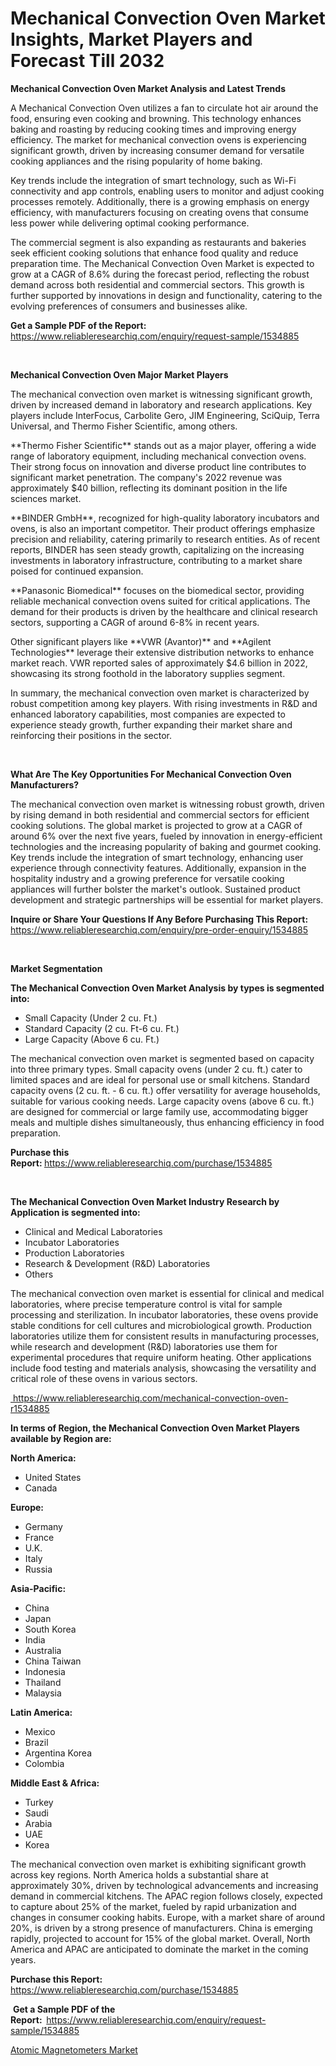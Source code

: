 <p><h1>Mechanical Convection Oven Market Insights, Market Players and Forecast Till 2032</h1></p><p><strong>Mechanical Convection Oven Market Analysis and Latest Trends</strong></p>
<p><p>A Mechanical Convection Oven utilizes a fan to circulate hot air around the food, ensuring even cooking and browning. This technology enhances baking and roasting by reducing cooking times and improving energy efficiency. The market for mechanical convection ovens is experiencing significant growth, driven by increasing consumer demand for versatile cooking appliances and the rising popularity of home baking. </p><p>Key trends include the integration of smart technology, such as Wi-Fi connectivity and app controls, enabling users to monitor and adjust cooking processes remotely. Additionally, there is a growing emphasis on energy efficiency, with manufacturers focusing on creating ovens that consume less power while delivering optimal cooking performance. </p><p>The commercial segment is also expanding as restaurants and bakeries seek efficient cooking solutions that enhance food quality and reduce preparation time. The Mechanical Convection Oven Market is expected to grow at a CAGR of 8.6% during the forecast period, reflecting the robust demand across both residential and commercial sectors. This growth is further supported by innovations in design and functionality, catering to the evolving preferences of consumers and businesses alike.</p></p>
<p><strong>Get a Sample PDF of the Report:&nbsp;</strong> <a href="https://www.reliableresearchiq.com/enquiry/request-sample/1534885?utm_campaign=2042&utm_medium=2&utm_source=Github&utm_content=ia&utm_term=17022025&utm_id=mechanical-convection-oven">https://www.reliableresearchiq.com/enquiry/request-sample/1534885</a></p>
<p>&nbsp;</p>
<p><strong>Mechanical Convection Oven Major Market Players</strong></p>
<p><p>The mechanical convection oven market is witnessing significant growth, driven by increased demand in laboratory and research applications. Key players include InterFocus, Carbolite Gero, JIM Engineering, SciQuip, Terra Universal, and Thermo Fisher Scientific, among others. </p><p>**Thermo Fisher Scientific** stands out as a major player, offering a wide range of laboratory equipment, including mechanical convection ovens. Their strong focus on innovation and diverse product line contributes to significant market penetration. The company's 2022 revenue was approximately $40 billion, reflecting its dominant position in the life sciences market.</p><p>**BINDER GmbH**, recognized for high-quality laboratory incubators and ovens, is also an important competitor. Their product offerings emphasize precision and reliability, catering primarily to research entities. As of recent reports, BINDER has seen steady growth, capitalizing on the increasing investments in laboratory infrastructure, contributing to a market share poised for continued expansion.</p><p>**Panasonic Biomedical** focuses on the biomedical sector, providing reliable mechanical convection ovens suited for critical applications. The demand for their products is driven by the healthcare and clinical research sectors, supporting a CAGR of around 6-8% in recent years. </p><p>Other significant players like **VWR (Avantor)** and **Agilent Technologies** leverage their extensive distribution networks to enhance market reach. VWR reported sales of approximately $4.6 billion in 2022, showcasing its strong foothold in the laboratory supplies segment.</p><p>In summary, the mechanical convection oven market is characterized by robust competition among key players. With rising investments in R&D and enhanced laboratory capabilities, most companies are expected to experience steady growth, further expanding their market share and reinforcing their positions in the sector.</p></p>
<p>&nbsp;</p>
<p><strong>What Are The Key Opportunities For Mechanical Convection Oven Manufacturers?</strong></p>
<p><p>The mechanical convection oven market is witnessing robust growth, driven by rising demand in both residential and commercial sectors for efficient cooking solutions. The global market is projected to grow at a CAGR of around 6% over the next five years, fueled by innovation in energy-efficient technologies and the increasing popularity of baking and gourmet cooking. Key trends include the integration of smart technology, enhancing user experience through connectivity features. Additionally, expansion in the hospitality industry and a growing preference for versatile cooking appliances will further bolster the market's outlook. Sustained product development and strategic partnerships will be essential for market players.</p></p>
<p><strong>Inquire or Share Your Questions If Any Before Purchasing This Report:</strong> <a href="https://www.reliableresearchiq.com/enquiry/pre-order-enquiry/1534885?utm_campaign=2042&utm_medium=2&utm_source=Github&utm_content=ia&utm_term=17022025&utm_id=mechanical-convection-oven">https://www.reliableresearchiq.com/enquiry/pre-order-enquiry/1534885</a></p>
<p>&nbsp;</p>
<p><strong>Market Segmentation</strong></p>
<p><strong>The Mechanical Convection Oven Market Analysis by types is segmented into:</strong></p>
<p><ul><li>Small Capacity (Under 2 cu. Ft.)</li><li>Standard Capacity (2 cu. Ft-6 cu. Ft.)</li><li>Large Capacity (Above 6 cu. Ft.)</li></ul></p>
<p><p>The mechanical convection oven market is segmented based on capacity into three primary types. Small capacity ovens (under 2 cu. ft.) cater to limited spaces and are ideal for personal use or small kitchens. Standard capacity ovens (2 cu. ft. - 6 cu. ft.) offer versatility for average households, suitable for various cooking needs. Large capacity ovens (above 6 cu. ft.) are designed for commercial or large family use, accommodating bigger meals and multiple dishes simultaneously, thus enhancing efficiency in food preparation.</p></p>
<p><strong>Purchase this Report:&nbsp;</strong><a href="https://www.reliableresearchiq.com/purchase/1534885?utm_campaign=2042&utm_medium=2&utm_source=Github&utm_content=ia&utm_term=17022025&utm_id=mechanical-convection-oven">https://www.reliableresearchiq.com/purchase/1534885</a></p>
<p>&nbsp;</p>
<p><strong>The Mechanical Convection Oven Market Industry Research by Application is segmented into:</strong></p>
<p><ul><li>Clinical and Medical Laboratories</li><li>Incubator Laboratories</li><li>Production Laboratories</li><li>Research & Development (R&D) Laboratories</li><li>Others</li></ul></p>
<p><p>The mechanical convection oven market is essential for clinical and medical laboratories, where precise temperature control is vital for sample processing and sterilization. In incubator laboratories, these ovens provide stable conditions for cell cultures and microbiological growth. Production laboratories utilize them for consistent results in manufacturing processes, while research and development (R&D) laboratories use them for experimental procedures that require uniform heating. Other applications include food testing and materials analysis, showcasing the versatility and critical role of these ovens in various sectors.</p></p>
<p><a href="https://www.reliableresearchiq.com/mechanical-convection-oven-r1534885?utm_campaign=2042&utm_medium=2&utm_source=Github&utm_content=ia&utm_term=17022025&utm_id=mechanical-convection-oven">&nbsp;https://www.reliableresearchiq.com/mechanical-convection-oven-r1534885</a></p>
<p><strong>In terms of Region, the Mechanical Convection Oven Market Players available by Region are:</strong></p>
<p>
    <p> <strong> North America: </strong>
        <ul>
            <li>United States</li>
            <li>Canada</li>
        </ul>
        </p> 
    <p> <strong> Europe: </strong>
        <ul>
            <li>Germany</li>
            <li>France</li>
            <li>U.K.</li>
            <li>Italy</li>
            <li>Russia</li>
        </ul>
        </p> 
    <p> <strong> Asia-Pacific: </strong>
        <ul>
            <li>China</li>
            <li>Japan</li>
            <li>South Korea</li>
            <li>India</li>
            <li>Australia</li>
            <li>China Taiwan</li>
            <li>Indonesia</li>
            <li>Thailand</li>
            <li>Malaysia</li>
        </ul>
        </p> 
    <p> <strong> Latin America: </strong>
        <ul>
            <li>Mexico</li>
            <li>Brazil</li>
            <li>Argentina Korea</li>
            <li>Colombia</li>
        </ul>
        </p> 
    <p> <strong> Middle East & Africa: </strong>
        <ul>
            <li>Turkey</li>
            <li>Saudi</li>
            <li>Arabia</li>
            <li>UAE</li>
            <li>Korea</li>
        </ul>
    </p>
    </p>
<p><p>The mechanical convection oven market is exhibiting significant growth across key regions. North America holds a substantial share at approximately 30%, driven by technological advancements and increasing demand in commercial kitchens. The APAC region follows closely, expected to capture about 25% of the market, fueled by rapid urbanization and changes in consumer cooking habits. Europe, with a market share of around 20%, is driven by a strong presence of manufacturers. China is emerging rapidly, projected to account for 15% of the global market. Overall, North America and APAC are anticipated to dominate the market in the coming years.</p></p>
<p><strong>Purchase this Report: </strong><a href="https://www.reliableresearchiq.com/purchase/1534885?utm_campaign=2042&utm_medium=2&utm_source=Github&utm_content=ia&utm_term=17022025&utm_id=mechanical-convection-oven">https://www.reliableresearchiq.com/purchase/1534885</a></p>
<p>&nbsp;<strong>Get a Sample PDF of the Report:&nbsp;&nbsp;</strong><a href="https://www.reliableresearchiq.com/enquiry/request-sample/1534885?utm_campaign=2042&utm_medium=2&utm_source=Github&utm_content=ia&utm_term=17022025&utm_id=mechanical-convection-oven">https://www.reliableresearchiq.com/enquiry/request-sample/1534885</a></p>
<p><strong></strong></p>
<p><p><a href="https://github.com/rodinayygacklezi/Market-Research-Report-List-1/blob/main/atomic-magnetometers-market.md?utm_campaign=2042&utm_medium=2&utm_source=Github&utm_content=ia&utm_term=17022025&utm_id=mechanical-convection-oven">Atomic Magnetometers Market</a></p></p>